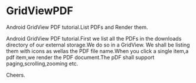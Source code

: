 # GridViewPDF
Android GridView PDF tutorial.List PDFs and Render them.

Android GridView PDF tutorial.First we list all the PDFs in the downloads directory of our external storage.We do so in a GridView.
We shall be listing them with icons as wellas the PDF file name.When you click a single item,a pdf item,we render the PDF document.The 
pDF shall support paging,scrolling,zooming etc.

Cheers.
